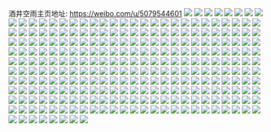 酒井空雨主页地址: https://weibo.com/u/5079544601 
![](https://wx4.sinaimg.cn/mw2000/005xLfAJgy1h9iex7dg6fj30n01ds4hn.jpg) 
![](https://wx4.sinaimg.cn/mw2000/005xLfAJgy1h9haabhj19j30n01ds4gp.jpg) 
![](https://wx4.sinaimg.cn/mw2000/005xLfAJgy1h9gj5usgt7j311y1kwkjl.jpg) 
![](https://wx4.sinaimg.cn/mw2000/005xLfAJgy1h9gj5sfl79j322n340kjn.jpg) 
![](https://wx4.sinaimg.cn/mw2000/005xLfAJgy1h9gj5zxtqmj322o3407wj.jpg) 
![](https://wx4.sinaimg.cn/mw2000/005xLfAJgy1h9gj64wiu4j334022nkjn.jpg) 
![](https://wx4.sinaimg.cn/mw2000/005xLfAJly1h9czpo08qkj316o1rfhdt.jpg) 
![](https://wx4.sinaimg.cn/mw2000/005xLfAJly1h9czpojmt9j30mz0mzaem.jpg) 
![](https://wx4.sinaimg.cn/mw2000/005xLfAJgy1h9ch595gyhj30n01ds4le.jpg) 
![](https://wx4.sinaimg.cn/mw2000/005xLfAJgy1h9bz3i569dj30mz0mz0yn.jpg) 
![](https://wx4.sinaimg.cn/mw2000/005xLfAJgy1h99c86w1uxj30mx05n3yy.jpg) 
![](https://wx4.sinaimg.cn/mw2000/005xLfAJgy1h9164am1txj30n00o877p.jpg) 
![](https://wx4.sinaimg.cn/mw2000/005xLfAJgy1h907ebwbnsj30n01dstnt.jpg) 
![](https://wx4.sinaimg.cn/mw2000/005xLfAJly1h8vkk5ub5fj30n01dsdvf.jpg) 
![](https://wx4.sinaimg.cn/mw2000/005xLfAJly1h8vch7q5xbj30jg0xpgp0.jpg) 
![](https://wx4.sinaimg.cn/mw2000/005xLfAJly1h8uhifjvqfj31sc2ds1ky.jpg) 
![](https://wx4.sinaimg.cn/mw2000/005xLfAJly1h8tbj95ah5j31401hc7os.jpg) 
![](https://wx4.sinaimg.cn/mw2000/005xLfAJly1h8qv1osypbj30n00d60tx.jpg) 
![](https://wx4.sinaimg.cn/mw2000/005xLfAJly1h8qv1p37imj30n00ofq4t.jpg) 
![](https://wx4.sinaimg.cn/mw2000/005xLfAJly1h8qragklcij30n01ds7gw.jpg) 
![](https://wx4.sinaimg.cn/mw2000/005xLfAJly1h8pe5qr5o4j30n01ds0yw.jpg) 
![](https://wx4.sinaimg.cn/mw2000/005xLfAJly1h8o7nvsr5lj30mz08sgmj.jpg) 
![](https://wx4.sinaimg.cn/mw2000/005xLfAJly1h8hqg6t0tvj30n00bd417.jpg) 
![](https://wx4.sinaimg.cn/mw2000/005xLfAJgy1h8glpb7cwmj30n01ds170.jpg) 
![](https://wx4.sinaimg.cn/mw2000/005xLfAJgy1h7awcd08irj30n01dskdt.jpg) 
![](https://wx4.sinaimg.cn/mw2000/005xLfAJgy1h79e1uy3ncj30n01ds1kx.jpg) 
![](https://wx4.sinaimg.cn/mw2000/005xLfAJgy1h50nlzpat8j30n01dstlb.jpg) 
![](https://wx4.sinaimg.cn/mw2000/005xLfAJgy1h4sg7x6wo2j30n01dsan3.jpg) 
![](https://wx4.sinaimg.cn/mw2000/005xLfAJgy1h4jee5b69ij316w0w64ke.jpg) 
![](https://wx4.sinaimg.cn/mw2000/005xLfAJly1h31t3md7kij30qo0p9wgu.jpg) 
![](https://wx4.sinaimg.cn/mw2000/005xLfAJly1h2zsj0ztwqj30n01ds4n9.jpg) 
![](https://wx4.sinaimg.cn/mw2000/005xLfAJly1h2zsiwroiwj30n01ds1kx.jpg) 
![](https://wx4.sinaimg.cn/mw2000/005xLfAJly1h2wg5j52x0j30n00mz0vr.jpg) 
![](https://wx4.sinaimg.cn/mw2000/005xLfAJly1h2u9dymjt2j30m60utwib.jpg) 
![](https://wx4.sinaimg.cn/mw2000/005xLfAJly1h2ohdvv9vlj31dg0u043l.jpg) 
![](https://wx4.sinaimg.cn/mw2000/005xLfAJly1h2ir1ojvclj32c02vshdu.jpg) 
![](https://wx4.sinaimg.cn/mw2000/005xLfAJly1h2ir40o8xwj32c0340b2b.jpg) 
![](https://wx4.sinaimg.cn/mw2000/005xLfAJly1h2ir5iuvbzj32c035nb2a.jpg) 
![](https://wx4.sinaimg.cn/mw2000/005xLfAJly1h2ev3h1mufj30n01dsdse.jpg) 
![](https://wx4.sinaimg.cn/mw2000/005xLfAJly1h1vmbux802j30n01ds1kx.jpg) 
![](https://wx4.sinaimg.cn/mw2000/005xLfAJly1h1rnadv1zbj30n01dsb29.jpg) 
![](https://wx4.sinaimg.cn/mw2000/005xLfAJly1h1qonc35b2j30mp05n74s.jpg) 
![](https://wx4.sinaimg.cn/mw2000/005xLfAJly1h1pvy0n090j30n012ktew.jpg) 
![](https://wx4.sinaimg.cn/mw2000/005xLfAJly1h1hw73n8h6j30n009pwft.jpg) 
![](https://wx4.sinaimg.cn/mw2000/005xLfAJly1h1bcpcqjzej30u00gwq86.jpg) 
![](https://wx4.sinaimg.cn/mw2000/005xLfAJly1h0vn93b8r4j30n01dsh8y.jpg) 
![](https://wx4.sinaimg.cn/mw2000/005xLfAJly1h0vn96y62qj30n01dsu04.jpg) 
![](https://wx4.sinaimg.cn/mw2000/005xLfAJly1h0hmtn4l2nj32io1w0u0x.jpg) 
![](https://wx4.sinaimg.cn/mw2000/005xLfAJly1h0hmtp7z4ij30n01dshbv.jpg) 
![](https://wx4.sinaimg.cn/mw2000/005xLfAJgy1gzkrdo3jugj30mz0kj436.jpg) 
![](https://wx4.sinaimg.cn/mw2000/005xLfAJgy1gzhgynktl1j30n00d0gni.jpg) 
![](https://wx4.sinaimg.cn/mw2000/005xLfAJgy1gz7p2n22p2j30n01ds7b6.jpg) 
![](https://wx4.sinaimg.cn/mw2000/005xLfAJgy1gxykzobjs3j30u01szk3u.jpg) 
![](https://wx4.sinaimg.cn/mw2000/005xLfAJly1gxlx97mq3ij30ji0fkmym.jpg) 
![](https://wx4.sinaimg.cn/mw2000/005xLfAJly1gx8061ukm8j30n01dstlb.jpg) 
![](https://wx4.sinaimg.cn/mw2000/005xLfAJly1gvt4gek1j8j30n01dsqj9.jpg) 
![](https://wx4.sinaimg.cn/mw2000/005xLfAJly1gvhsn43nkmj60n00al75402.jpg) 
![](https://wx4.sinaimg.cn/mw2000/005xLfAJly1gvhlwfpettj60n01dsgod02.jpg) 
![](https://wx4.sinaimg.cn/mw2000/005xLfAJly1gvg5su81o3j62c02c0qer02.jpg) 
![](https://wx4.sinaimg.cn/mw2000/005xLfAJgy1gv53ptbu8aj60n01dsh5h02.jpg) 
![](https://wx4.sinaimg.cn/mw2000/005xLfAJgy1gv53pu3uu5j60n01dsnbw02.jpg) 
![](https://wx4.sinaimg.cn/mw2000/005xLfAJgy1gun6dkxizvj60mz10ntcu02.jpg) 
![](https://wx4.sinaimg.cn/mw2000/005xLfAJly1guh7vlu18hj60n010djub02.jpg) 
![](https://wx4.sinaimg.cn/mw2000/005xLfAJly1guh7vle83uj60n01430wq02.jpg) 
![](https://wx4.sinaimg.cn/mw2000/005xLfAJgy1gtndbvbn3jj60xm0erdrh02.jpg) 
![](https://wx4.sinaimg.cn/mw2000/005xLfAJly1gr1i1wlzxfj31ds0n07wj.jpg) 
![](https://wx4.sinaimg.cn/mw2000/005xLfAJly1gqfcsiio8fj32c02mb1ky.jpg) 
![](https://wx4.sinaimg.cn/mw2000/005xLfAJly1gqfcsfiqynj32c0340b2a.jpg) 
![](https://wx4.sinaimg.cn/mw2000/005xLfAJly1gpkpck7tyhj30n00ldtd3.jpg) 
![](https://wx4.sinaimg.cn/mw2000/005xLfAJly1gpcpobggmdj32c02c01kx.jpg) 
![](https://wx4.sinaimg.cn/mw2000/005xLfAJly1goyxsz8hkqj309v0jcjst.jpg) 
![](https://wx4.sinaimg.cn/mw2000/005xLfAJly1gov7m3204gj30mz0hvabx.jpg) 
![](https://wx4.sinaimg.cn/mw2000/005xLfAJly1gov7m3fa5dj30mz137jwx.jpg) 
![](https://wx4.sinaimg.cn/mw2000/005xLfAJly1gov7m2q19jj30n00z40wt.jpg) 
![](https://wx4.sinaimg.cn/mw2000/005xLfAJly1goh0r0309gj30ih0dc752.jpg) 
![](https://wx4.sinaimg.cn/mw2000/005xLfAJly1goh0qzcih3j30j90ckdgm.jpg) 
![](https://wx4.sinaimg.cn/mw2000/005xLfAJgy1gnakelah40j32c02c01ik.jpg) 
![](https://wx4.sinaimg.cn/mw2000/005xLfAJly1gm3bn3d76xj30n01dshdv.jpg) 
![](https://wx4.sinaimg.cn/mw2000/005xLfAJly1gm3bn4644qj30n01dsx6p.jpg) 
![](https://wx4.sinaimg.cn/mw2000/005xLfAJly1gm3bn4vkakj30n01dstx0.jpg) 
![](https://wx4.sinaimg.cn/mw2000/005xLfAJly1glx2yplly6j32c02c0b0d.jpg) 
![](https://wx4.sinaimg.cn/mw2000/005xLfAJly1glx2yns4a6j33402c0npd.jpg) 
![](https://wx4.sinaimg.cn/mw2000/005xLfAJly1glx2yr2cgsj33402c0hdt.jpg) 
![](https://wx4.sinaimg.cn/mw2000/005xLfAJly1glwam6aiwpj30n01dsgpf.jpg) 
![](https://wx4.sinaimg.cn/mw2000/005xLfAJly1glwam61cmoj30n01dswif.jpg) 
![](https://wx4.sinaimg.cn/mw2000/005xLfAJly1glwam70vyqj30mz0j1q7n.jpg) 
![](https://wx4.sinaimg.cn/mw2000/005xLfAJly1glvrn10arzj30n00uu44y.jpg) 
![](https://wx4.sinaimg.cn/mw2000/005xLfAJly1glvjzjfvfrj32bb332kay.jpg) 
![](https://wx4.sinaimg.cn/mw2000/005xLfAJly1glvjzkz1lij32bb3327wh.jpg) 
![](https://wx4.sinaimg.cn/mw2000/005xLfAJly1glvjzlwmipj32bb332e81.jpg) 
![](https://wx4.sinaimg.cn/mw2000/005xLfAJly1glvjzmn693j31r02c0ki1.jpg) 
![](https://wx4.sinaimg.cn/mw2000/005xLfAJly1glvjzovq3vj32bb3324qt.jpg) 
![](https://wx4.sinaimg.cn/mw2000/005xLfAJly1glvjzirji5j32bb332npd.jpg) 
![](https://wx4.sinaimg.cn/mw2000/005xLfAJly1glvckq5o0oj30n01dsn5l.jpg) 
![](https://wx4.sinaimg.cn/mw2000/005xLfAJly1glvckqpo6cj30n01ds177.jpg) 
![](https://wx4.sinaimg.cn/mw2000/005xLfAJly1glut4pz9p6j30n00s70xm.jpg) 
![](https://wx4.sinaimg.cn/mw2000/005xLfAJly1gluomim35aj31ds0n0b2b.jpg) 
![](https://wx4.sinaimg.cn/mw2000/005xLfAJly1glq263xv4ej33402c0e83.jpg) 
![](https://wx4.sinaimg.cn/mw2000/005xLfAJly1glq2665t5uj33322bb4qq.jpg) 
![](https://wx4.sinaimg.cn/mw2000/005xLfAJly1glq267n232j33402c0qv5.jpg) 
![](https://wx4.sinaimg.cn/mw2000/005xLfAJly1glq26akv7mj33402c0npd.jpg) 
![](https://wx4.sinaimg.cn/mw2000/005xLfAJly1glq26fg0m8j32c03401kz.jpg) 
![](https://wx4.sinaimg.cn/mw2000/005xLfAJly1glq25zpsbgj33402c0qv5.jpg) 
![](https://wx4.sinaimg.cn/mw2000/005xLfAJly1glq26h43xtj32c02c01kx.jpg) 
![](https://wx4.sinaimg.cn/mw2000/005xLfAJly1glq26iqrlaj32c02c01kx.jpg) 
![](https://wx4.sinaimg.cn/mw2000/005xLfAJly1glq26kus1ej32c02c04qp.jpg) 
![](https://wx4.sinaimg.cn/mw2000/005xLfAJgy1glkv8ysr54j30n01dsx6r.jpg) 
![](https://wx4.sinaimg.cn/mw2000/005xLfAJgy1glkv8lenl3j30n01dskjn.jpg) 
![](https://wx4.sinaimg.cn/mw2000/005xLfAJly1gljqnyr2vgj30u014041r.jpg) 
![](https://wx4.sinaimg.cn/mw2000/005xLfAJly1gljqny9m4xj30jg0m7jsn.jpg) 
![](https://wx4.sinaimg.cn/mw2000/005xLfAJly1gljqnz0v8ej30qo0rxgo9.jpg) 
![](https://wx4.sinaimg.cn/mw2000/005xLfAJly1gljqnzancqj30ei0ovabt.jpg) 
![](https://wx4.sinaimg.cn/mw2000/005xLfAJly1gljqnznb7qj30ht0gqtah.jpg) 
![](https://wx4.sinaimg.cn/mw2000/005xLfAJly1glgf3w4wd6j30n01ds4qq.jpg) 
![](https://wx4.sinaimg.cn/mw2000/005xLfAJly1gl2psrrfm9j32c02ore81.jpg) 
![](https://wx4.sinaimg.cn/mw2000/005xLfAJly1gl2pstepcnj31el1el7ir.jpg) 
![](https://wx4.sinaimg.cn/mw2000/005xLfAJly1gl2psr7ozoj31sc1sc4nl.jpg) 
![](https://wx4.sinaimg.cn/mw2000/005xLfAJly1gl2psukgzcj31sc2ds4qp.jpg) 
![](https://wx4.sinaimg.cn/mw2000/005xLfAJly1gl2psuvndgj313z0u0k2a.jpg) 
![](https://wx4.sinaimg.cn/mw2000/005xLfAJly1gl2psvjrk0j32c02c0ay9.jpg) 
![](https://wx4.sinaimg.cn/mw2000/005xLfAJly1gl2psx8t2sj32c02c0b29.jpg) 
![](https://wx4.sinaimg.cn/mw2000/005xLfAJly1gl2psz7c86j32ds1sc7wi.jpg) 
![](https://wx4.sinaimg.cn/mw2000/005xLfAJly1gl2pt0erjfj32c0340av3.jpg) 
![](https://wx4.sinaimg.cn/mw2000/005xLfAJly1gl1cplbw6gj325s1funhz.jpg) 
![](https://wx4.sinaimg.cn/mw2000/005xLfAJly1gl1cpoborbj325s17s4qp.jpg) 
![](https://wx4.sinaimg.cn/mw2000/005xLfAJly1gl1cppkc0tj325s17s7rg.jpg) 
![](https://wx4.sinaimg.cn/mw2000/005xLfAJly1gl1cpvm6w2j34tc37kb2c.jpg) 
![](https://wx4.sinaimg.cn/mw2000/005xLfAJly1gl1cpxi1k8j325s1fu1h9.jpg) 
![](https://wx4.sinaimg.cn/mw2000/005xLfAJly1gl1cq1ftsjj33901vke82.jpg) 
![](https://wx4.sinaimg.cn/mw2000/005xLfAJly1gl1cq4itsnj32c03404qq.jpg) 
![](https://wx4.sinaimg.cn/mw2000/005xLfAJly1gl1cq63il5j33402c0aum.jpg) 
![](https://wx4.sinaimg.cn/mw2000/005xLfAJly1gl1cq9z703j32c0340qv5.jpg) 
![](https://wx4.sinaimg.cn/mw2000/005xLfAJly1gl0rnfburgj34co2wghdv.jpg) 
![](https://wx4.sinaimg.cn/mw2000/005xLfAJly1gl0rngb8f0j31900u0myt.jpg) 
![](https://wx4.sinaimg.cn/mw2000/005xLfAJly1gl0rngjehyj31900u0wfj.jpg) 
![](https://wx4.sinaimg.cn/mw2000/005xLfAJly1gkz9sbvviuj30n00ofgoq.jpg) 
![](https://wx4.sinaimg.cn/mw2000/005xLfAJly1gklhdjoogpj32c02c0e81.jpg) 
![](https://wx4.sinaimg.cn/mw2000/005xLfAJly1gkggbnto8gj31sc1sc45k.jpg) 
![](https://wx4.sinaimg.cn/mw2000/005xLfAJly1gkfk9fgm4lj32c0340hdu.jpg) 
![](https://wx4.sinaimg.cn/mw2000/005xLfAJly1gkfk9i8jlbj32c02c0nop.jpg) 
![](https://wx4.sinaimg.cn/mw2000/005xLfAJly1gkfk9o0g18j32c0340e81.jpg) 
![](https://wx4.sinaimg.cn/mw2000/005xLfAJly1gkfk9q40g8j32ds1schdt.jpg) 
![](https://wx4.sinaimg.cn/mw2000/005xLfAJly1gkfk9ru53oj32c0340e81.jpg) 
![](https://wx4.sinaimg.cn/mw2000/005xLfAJly1gkfk9txn3ij32c0340b2a.jpg) 
![](https://wx4.sinaimg.cn/mw2000/005xLfAJly1gke9os0mgwj32ds1scu0y.jpg) 
![](https://wx4.sinaimg.cn/mw2000/005xLfAJly1gke9otn0z1j33402g64qs.jpg) 
![](https://wx4.sinaimg.cn/mw2000/005xLfAJly1gk9y7g8jr4j30n00eatbz.jpg) 
![](https://wx4.sinaimg.cn/mw2000/005xLfAJly1gjo4vq3o62j308c06rjrm.jpg) 
![](https://wx4.sinaimg.cn/mw2000/005xLfAJly1gja3jowajuj33402c0qv6.jpg) 
![](https://wx4.sinaimg.cn/mw2000/005xLfAJly1gja3jr67cpj32c02c0e32.jpg) 
![](https://wx4.sinaimg.cn/mw2000/005xLfAJly1gja3jwv54tj32c03401kz.jpg) 
![](https://wx4.sinaimg.cn/mw2000/005xLfAJly1gja3jy1tpbj32c02c0av6.jpg) 
![](https://wx4.sinaimg.cn/mw2000/005xLfAJgy1gj7vari50bj30n016n784.jpg) 
![](https://wx4.sinaimg.cn/mw2000/005xLfAJgy1gj7r6xf4o5j31j02psnp4.jpg) 
![](https://wx4.sinaimg.cn/mw2000/005xLfAJgy1gj7r6y8ywmj31j02pshcw.jpg) 
![](https://wx4.sinaimg.cn/mw2000/005xLfAJgy1gj7r6z5m8lj31j02ps4qe.jpg) 
![](https://wx4.sinaimg.cn/mw2000/005xLfAJgy1gj7r700t6tj31j02ps7wa.jpg) 
![](https://wx4.sinaimg.cn/mw2000/005xLfAJgy1gj7r75oqfvj30n016n784.jpg) 
![](https://wx4.sinaimg.cn/mw2000/005xLfAJgy1gj7r711533j31j02ps1kf.jpg) 
![](https://wx4.sinaimg.cn/mw2000/005xLfAJgy1gj7r72omlej31j02ps1hc.jpg) 
![](https://wx4.sinaimg.cn/mw2000/005xLfAJgy1gj7r73k8hqj31j02ps7s7.jpg) 
![](https://wx4.sinaimg.cn/mw2000/005xLfAJgy1gj7r747rwej33402c0u07.jpg) 
![](https://wx4.sinaimg.cn/mw2000/005xLfAJgy1gj353ozxnqj32c02c07we.jpg) 
![](https://wx4.sinaimg.cn/mw2000/005xLfAJgy1gj353nab3pj32c02c04eq.jpg) 
![](https://wx4.sinaimg.cn/mw2000/005xLfAJgy1gj353q82vnj32c02c0ale.jpg) 
![](https://wx4.sinaimg.cn/mw2000/005xLfAJgy1gj353saf94j32c02c019e.jpg) 
![](https://wx4.sinaimg.cn/mw2000/005xLfAJgy1gj353toettj32c02c0qsr.jpg) 
![](https://wx4.sinaimg.cn/mw2000/005xLfAJgy1gj353uv43ij30n00bqwhd.jpg) 
![](https://wx4.sinaimg.cn/mw2000/005xLfAJgy1gj303mmrgoj32c03401ky.jpg) 
![](https://wx4.sinaimg.cn/mw2000/005xLfAJgy1gj303q80fsj32c03401ky.jpg) 
![](https://wx4.sinaimg.cn/mw2000/005xLfAJgy1gizqneuzdqj32c02c0npd.jpg) 
![](https://wx4.sinaimg.cn/mw2000/005xLfAJgy1gizqniktrdj30n01ds7wm.jpg) 
![](https://wx4.sinaimg.cn/mw2000/005xLfAJgy1gituv6jd26j31sc1scb29.jpg) 
![](https://wx4.sinaimg.cn/mw2000/005xLfAJgy1gituv7zvz4j31sc1schdt.jpg) 
![](https://wx4.sinaimg.cn/mw2000/005xLfAJgy1gituva0mzgj31sc1schdt.jpg) 
![](https://wx4.sinaimg.cn/mw2000/005xLfAJgy1gituvbdtrbj32c02c01kx.jpg) 
![](https://wx4.sinaimg.cn/mw2000/005xLfAJgy1gituvd6fzrj32c02c0qli.jpg) 
![](https://wx4.sinaimg.cn/mw2000/005xLfAJgy1gituvevkdrj31sc1sc1ak.jpg) 
![](https://wx4.sinaimg.cn/mw2000/005xLfAJgy1gituv909s7j31sc1scn66.jpg) 
![](https://wx4.sinaimg.cn/mw2000/005xLfAJgy1gituvginzbj32502uokjm.jpg) 
![](https://wx4.sinaimg.cn/mw2000/005xLfAJgy1gituv5gax7j32ds1scu0x.jpg) 
![](https://wx4.sinaimg.cn/mw2000/005xLfAJgy1gitfyl9xmyj32c0340x6q.jpg) 
![](https://wx4.sinaimg.cn/mw2000/005xLfAJgy1gitfyjfkicj32c02c01kx.jpg) 
![](https://wx4.sinaimg.cn/mw2000/005xLfAJgy1gimzzynr78j30n01ds7wi.jpg) 
![](https://wx4.sinaimg.cn/mw2000/005xLfAJgy1gimzzxh0l5j31ds0n0u0x.jpg) 
![](https://wx4.sinaimg.cn/mw2000/005xLfAJgy1gi4myury6aj33402c0npd.jpg) 
![](https://wx4.sinaimg.cn/mw2000/005xLfAJgy1gi4myx89woj33402c0u0x.jpg) 
![](https://wx4.sinaimg.cn/mw2000/005xLfAJgy1gi4myz78yaj33402c01au.jpg) 
![](https://wx4.sinaimg.cn/mw2000/005xLfAJgy1gi4mz0wejfj33402c0e72.jpg) 
![](https://wx4.sinaimg.cn/mw2000/005xLfAJgy1gi4mz2k78sj33402c0kgx.jpg) 
![](https://wx4.sinaimg.cn/mw2000/005xLfAJgy1gi4mz4qhwzj32c03407wi.jpg) 
![](https://wx4.sinaimg.cn/mw2000/005xLfAJgy1gi4mz60p0bj33402c01ky.jpg) 
![](https://wx4.sinaimg.cn/mw2000/005xLfAJgy1gi4mzc5hwhj33li2yk1kz.jpg) 
![](https://wx4.sinaimg.cn/mw2000/005xLfAJgy1gi4mz8qi5mj33402c0aw7.jpg) 
![](https://wx4.sinaimg.cn/mw2000/005xLfAJgy1gi4hok356qj31hc0ooq8x.jpg) 
![](https://wx4.sinaimg.cn/mw2000/005xLfAJgy1gi4hol7w2jj31ds0n04qr.jpg) 
![](https://wx4.sinaimg.cn/mw2000/005xLfAJgy1ghxncydlg4j32c02c0b2a.jpg) 
![](https://wx4.sinaimg.cn/mw2000/005xLfAJgy1ghxndm0a1hj32152151ky.jpg) 
![](https://wx4.sinaimg.cn/mw2000/005xLfAJgy1ghxnd000wbj32c02c0e82.jpg) 
![](https://wx4.sinaimg.cn/mw2000/005xLfAJgy1ghxnd0sie9j31g51g5apz.jpg) 
![](https://wx4.sinaimg.cn/mw2000/005xLfAJgy1ghxnd1po7yj32c02c0kjl.jpg) 
![](https://wx4.sinaimg.cn/mw2000/005xLfAJgy1ghxnd50ms1j33322ba1ky.jpg) 
![](https://wx4.sinaimg.cn/mw2000/005xLfAJgy1ghxnd6fr36j33322bb4qq.jpg) 
![](https://wx4.sinaimg.cn/mw2000/005xLfAJgy1ghxnd7sseej32bb332u0x.jpg) 
![](https://wx4.sinaimg.cn/mw2000/005xLfAJgy1ghxnd9clpuj3332332hdu.jpg) 
![](https://wx4.sinaimg.cn/mw2000/005xLfAJly1ghw4lbr5t6j31ds0n07wj.jpg) 
![](https://wx4.sinaimg.cn/mw2000/005xLfAJly1ghw4ld40euj31ds0n04qr.jpg) 
![](https://wx4.sinaimg.cn/mw2000/005xLfAJgy1ghv9rec1npj31400u0455.jpg) 
![](https://wx4.sinaimg.cn/mw2000/005xLfAJgy1ghv9rnqp22j31400u07cu.jpg) 
![](https://wx4.sinaimg.cn/mw2000/005xLfAJgy1ghv9s0y7ecj31400u011d.jpg) 
![](https://wx4.sinaimg.cn/mw2000/005xLfAJgy1ghv9se0q5oj31400u0qbt.jpg) 
![](https://wx4.sinaimg.cn/mw2000/005xLfAJgy1ghv9spy3vqj31400u07cy.jpg) 
![](https://wx4.sinaimg.cn/mw2000/005xLfAJgy1ghv9t1b64sj31400u0wm7.jpg) 
![](https://wx4.sinaimg.cn/mw2000/005xLfAJgy1ghv9tccp7dj31400u0qbl.jpg) 
![](https://wx4.sinaimg.cn/mw2000/005xLfAJgy1ghv9tev4klj31400u07cw.jpg) 
![](https://wx4.sinaimg.cn/mw2000/005xLfAJgy1ghv9tot5jsj31400u07c6.jpg) 
![](https://wx4.sinaimg.cn/mw2000/005xLfAJgy1ghq4gxqh8mj31ds0n0u10.jpg) 
![](https://wx4.sinaimg.cn/mw2000/005xLfAJgy1ghq4hqma17j31ds0n0u10.jpg) 
![](https://wx4.sinaimg.cn/mw2000/005xLfAJgy1ghq4ih56bvj31ds0n0qv8.jpg) 
![](https://wx4.sinaimg.cn/mw2000/005xLfAJgy1ghq4j06cjmj31ds0n0b2b.jpg) 
![](https://wx4.sinaimg.cn/mw2000/005xLfAJgy1ghq4j0yd2gj31hc0oowjg.jpg) 
![](https://wx4.sinaimg.cn/mw2000/005xLfAJgy1ghq4j2yj89j31hc0oowmw.jpg) 
![](https://wx4.sinaimg.cn/mw2000/005xLfAJgy1ghq4j4hgeoj31hc0oo7bp.jpg) 
![](https://wx4.sinaimg.cn/mw2000/005xLfAJgy1ggxjl0m2qej32yo2yo7wk.jpg) 
![](https://wx4.sinaimg.cn/mw2000/005xLfAJgy1ggxjl32k7dj32yo2yob2b.jpg) 
![](https://wx4.sinaimg.cn/mw2000/005xLfAJgy1ggxjl4as2hj31s60u0h27.jpg) 
![](https://wx4.sinaimg.cn/mw2000/005xLfAJgy1gglqb4st1vj30u00mrgqh.jpg) 
![](https://wx4.sinaimg.cn/mw2000/005xLfAJgy1gglqb53ck3j30tz067js4.jpg) 
![](https://wx4.sinaimg.cn/mw2000/005xLfAJgy1ggczt8txw2j32bc2bc7of.jpg) 
![](https://wx4.sinaimg.cn/mw2000/005xLfAJgy1gfd6yrj1iqj30n013iabv.jpg) 
![](https://wx4.sinaimg.cn/mw2000/005xLfAJgy1gfcxlrp9luj30qo0qo413.jpg) 
![](https://wx4.sinaimg.cn/mw2000/005xLfAJgy1gddfuy8pvkj30po0m3gue.jpg) 
![](https://wx4.sinaimg.cn/mw2000/005xLfAJgy1gddfuym5ccj30qo0fdq4a.jpg) 
![](https://wx4.sinaimg.cn/mw2000/005xLfAJgy1gdc57v7ij1j32yo2yoqv6.jpg) 
![](https://wx4.sinaimg.cn/mw2000/005xLfAJgy1gbv1b0ec71j30ox1hcgu2.jpg) 
![](https://wx4.sinaimg.cn/mw2000/005xLfAJgy1gbqggp36xaj30u10nkajc.jpg) 
![](https://wx4.sinaimg.cn/mw2000/005xLfAJgy1gbo3ley9dvj306y073dhb.jpg) 
![](https://wx4.sinaimg.cn/mw2000/005xLfAJgy1gbo3lfegv0j30l60bmwmr.jpg) 
![](https://wx4.sinaimg.cn/mw2000/005xLfAJgy1gbo3lfsol5j30lq0cegxb.jpg) 
![](https://wx4.sinaimg.cn/mw2000/005xLfAJgy1gbo3lh558tj30d109lq9b.jpg) 
![](https://wx4.sinaimg.cn/mw2000/005xLfAJgy1gaxntvii9dj30u03c0ncr.jpg) 
![](https://wx4.sinaimg.cn/mw2000/005xLfAJgy1gaxntyk5waj30u02i07ix.jpg) 
![](https://wx4.sinaimg.cn/mw2000/005xLfAJgy1gaxntzto75j30u00u0n3t.jpg) 
![](https://wx4.sinaimg.cn/mw2000/005xLfAJgy1gaxnu1apt7j30u00u07ay.jpg) 
![](https://wx4.sinaimg.cn/mw2000/005xLfAJgy1gaxnu43711j30u00u0ahl.jpg) 
![](https://wx4.sinaimg.cn/mw2000/005xLfAJgy1gaxnu53chnj30u00u041i.jpg) 
![](https://wx4.sinaimg.cn/mw2000/005xLfAJgy1gaxnu5zbmqj30u00u0wh7.jpg) 
![](https://wx4.sinaimg.cn/mw2000/005xLfAJgy1gaxnu7l0xwj30u00u011p.jpg) 
![](https://wx4.sinaimg.cn/mw2000/005xLfAJgy1gaxnu8uki9j30u00u0mzz.jpg) 
![](https://wx4.sinaimg.cn/mw2000/005xLfAJgy1gaxnu9fsv8j30u00u0mzc.jpg) 
![](https://wx4.sinaimg.cn/mw2000/005xLfAJgy1gaxnuas09vj30u00u0n3s.jpg) 
![](https://wx4.sinaimg.cn/mw2000/005xLfAJgy1gaxnubytn4j30u00u0n05.jpg) 
![](https://wx4.sinaimg.cn/mw2000/005xLfAJgy1gaxnuf4f4vj30u00u0nai.jpg) 
![](https://wx4.sinaimg.cn/mw2000/005xLfAJgy1gaxnukwkwbj30u01s0ayy.jpg) 
![](https://wx4.sinaimg.cn/mw2000/005xLfAJgy1gaxnunpgyzj30u00u0amf.jpg) 
![](https://wx4.sinaimg.cn/mw2000/005xLfAJgy1gai1p82qj0j315o0rs43z.jpg) 
![](https://wx4.sinaimg.cn/mw2000/005xLfAJgy1gael4mx0tmj30u01s6k7c.jpg) 
![](https://wx4.sinaimg.cn/mw2000/005xLfAJgy1gael4pk93gj30u01s6k8u.jpg) 
![](https://wx4.sinaimg.cn/mw2000/005xLfAJgy1gael4qy6hcj30u01s67jc.jpg) 
![](https://wx4.sinaimg.cn/mw2000/005xLfAJgy1gael4w6xbcj30u01s6wwr.jpg) 
![](https://wx4.sinaimg.cn/mw2000/005xLfAJgy1gaele3ac6rj30u01s6h25.jpg) 
![](https://wx4.sinaimg.cn/mw2000/005xLfAJgy1g9vzntw1ekj30p514lacs.jpg) 
![](https://wx4.sinaimg.cn/mw2000/005xLfAJgy1g9vznu8heij30u00kjq3u.jpg) 
![](https://wx4.sinaimg.cn/mw2000/005xLfAJgy1g9om7bppv6j30u00u043v.jpg) 
![](https://wx4.sinaimg.cn/mw2000/005xLfAJgy1g9om7cu51uj30u00u043j.jpg) 
![](https://wx4.sinaimg.cn/mw2000/005xLfAJgy1g9om7awokxj30u00u0439.jpg) 
